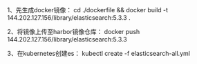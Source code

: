 1、先生成docker镜像：
cd ./dockerfile  && docker build -t 144.202.127.156/library/elasticsearch:5.3.3 .

2、将镜像上传至harbor镜像仓库：
docker push 144.202.127.156/library/elasticsearch:5.3.3

3、在kubernetes创建es：
kubectl create -f elasticsearch-all.yml